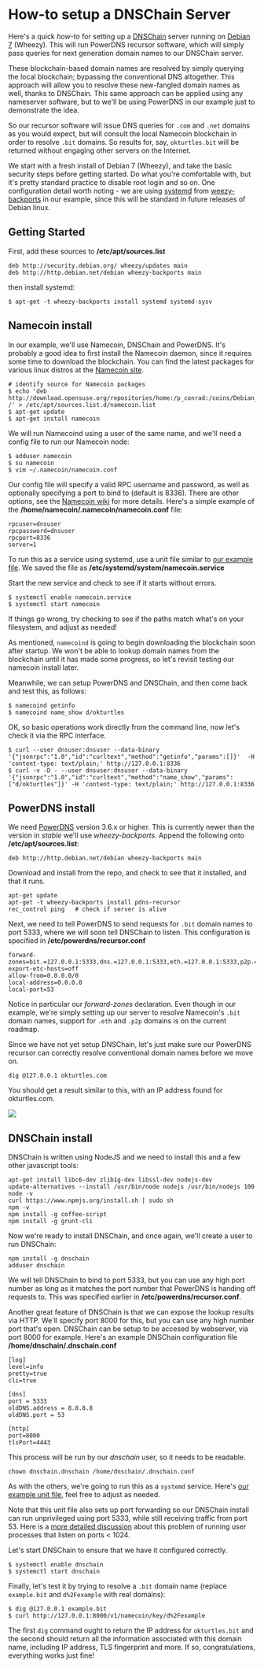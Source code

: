 # How-to setup a DNSChain Server

Here's a quick *how-to* for setting up a <a href="https://github.com/okTurtles/dnschain">DNSChain</a> server running on [Debian 7](https://www.debian.org) (Wheezy). This will run <nobr>PowerDNS</nobr> recursor software, which will simply pass queries for next generation domain names to our DNSChain server. 

These blockchain-based domain names are resolved by simply querying the local blockchain; bypassing the conventional DNS altogether. This approach will allow you to resolve these new-fangled domain names as well, thanks to DNSChain. This same approach can be applied using any nameserver software, but to we'll be using PowerDNS in our example just to demonstrate the idea.

So our recursor software will issue DNS queries for `.com` and `.net` domains as you would expect, but will consult the local Namecoin blockchain in order to resolve `.bit` domains. So results for, say, `okturtles.bit` will be returned without engaging other servers on the Internet.

We start with a fresh install of Debian 7 (Wheezy), and take the basic security steps before getting started. Do what you're comfortable with, but it's pretty standard practice to disable root login and so on. One configuration detail worth noting - we are using [systemd](https://wiki.debian.org/systemd) from [weezy-backports](https://packages.debian.org/wheezy-backports/admin/systemd) in our example, since this will be standard in future releases of Debian linux. 

## Getting Started

First, add these sources to __/etc/apt/sources.list__ 

	deb http://security.debian.org/ wheezy/updates main
	deb http://http.debian.net/debian wheezy-backports main

then install systemd:
	
	$ apt-get -t wheezy-backports install systemd systemd-sysv
	

## Namecoin install

In our example, we'll use Namecoin, DNSChain and PowerDNS. It's probably a good idea to first install the Namecoin daemon, since it requires some time to download the blockchain. You can find the latest packages for various linux distros at the [Namecoin site](http://namecoin.info/?p=download).

	# identify source for Namecoin packages
	$ echo 'deb http://download.opensuse.org/repositories/home:/p_conrad:/coins/Debian_7.0/ /' > /etc/apt/sources.list.d/namecoin.list
	$ apt-get update
	$ apt-get install namecoin

We will run Namecoind using a user of the same name, and we'll need a config file to run our Namecoin node:

	$ adduser namecoin
	$ su namecoin
	$ vim ~/.namecoin/namecoin.conf

Our config file will specify a valid RPC username and password, as well as optionally specifying a port to bind to (default is 8336). There are other options, see the [Namecoin wiki](https://wiki.namecoin.info/index.php?title=Install_and_Configure_Namecoin) for more details. Here's a simple example of the __/home/namecoin/.namecoin/namecoin.conf__ file:

	rpcuser=dnsuser
	rpcpassword=dnsuser
	rpcport=8336
	server=1

To run this as a service using systemd, use a unit file similar to [our example file](../scripts/namecoin.service). We saved the file as __/etc/systemd/system/namecoin.service__ 

Start the new service and check to see if it starts without errors. 
 
	$ systemctl enable namecoin.service
	$ systemctl start namecoin

If things go wrong, try checking to see if the paths match what's on your filesystem, and adjust as needed!

As mentioned, `namecoind` is going to begin downloading the blockchain soon after startup. We won't be able to lookup domain names from the blockchain until it has made some progress, so let's revisit testing our namecoin install later.

Meanwhile, we can setup PowerDNS and DNSChain, and then come back and test this, as follows:

	$ namecoind getinfo
	$ namecoind name_show d/okturtles

OK, so basic operations work directly from the command line, now let's check it via the RPC interface.

	$ curl --user dnsuser:dnsuser --data-binary '{"jsonrpc":"1.0","id":"curltext","method":"getinfo","params":[]}'  -H 'content-type: text/plain;' http://127.0.0.1:8336
	$ curl -v -D - --user dnsuser:dnsuser --data-binary '{"jsonrpc":"1.0","id":"curltext","method":"name_show","params":["d/okturtles"]}' -H 'content-type: text/plain;' http://127.0.0.1:8336
   
## PowerDNS install

We need [PowerDNS](https://www.powerdns.com/) version 3.6.x or higher. This is currently newer than the version in _stable_ we'll use _wheezy-backports_. Append the following onto __/etc/apt/sources.list__:
 
	deb http://http.debian.net/debian wheezy-backports main

Download and install from the repo, and check to see that it installed, and that it runs.

	apt-get update
	apt-get -t wheezy-backports install pdns-recursor
	rec_control ping   # check if server is alive

Next, we need to tell PowerDNS to send requests for `.bit` domain names to port 5333, where we will soon tell DNSChain to listen. This configuration is specified in __/etc/powerdns/recursor.conf__

	forward-zones=bit.=127.0.0.1:5333,dns.=127.0.0.1:5333,eth.=127.0.0.1:5333,p2p.=127.0.0.1:5333
	export-etc-hosts=off
	allow-from=0.0.0.0/0
	local-address=0.0.0.0
	local-port=53

Notice in particular our *forward-zones* declaration. Even though in our example, we're simply setting up our server to resolve Namecoin's `.bit` domain names, support for `.eth` and `.p2p` domains is on the current roadmap. 

Since we have not yet setup DNSChain, let's just make sure our PowerDNS recursor can correctly resolve conventional domain names before we move on.

	dig @127.0.0.1 okturtles.com

You should get a result similar to this, with an IP address found for okturtles.com.

![](http://i.imgur.com/iL881lF.png)
   

## DNSChain install

DNSChain is written using NodeJS and we need to install this and a few other javascript tools:
  
	apt-get install libc6-dev zlib1g-dev libssl-dev nodejs-dev  
	update-alternatives --install /usr/bin/node nodejs /usr/bin/nodejs 100
	node -v
	curl https://www.npmjs.org/install.sh | sudo sh
	npm -v
	npm install -g coffee-script
	npm install -g grunt-cli

Now we're ready to install DNSChain, and once again, we'll create a user to run DNSChain:

	npm install -g dnschain
	adduser dnschain

We will tell DNSChain to bind to port 5333, but you can use any high port number as long as it matches the port number that PowerDNS is handing off requests to. This was specified earlier in __/etc/powerdns/recursor.conf__. 

Another great feature of DNSChain is that we can expose the lookup results via HTTP. We'll specify port 8000 for this, but you can use any high number port that's open. DNSChain can be setup to be accesed by webserver, via port 8000 for example. Here's an example DNSChain configuration file __/home/dnschain/.dnschain.conf__
  
	[log]
	level=info
	pretty=true
	cli=true

	[dns]
	port = 5333
	oldDNS.address = 8.8.8.8
	oldDNS.port = 53

	[http]
	port=8000
	tlsPort=4443


This process will be run by our *dnschain* user, so it needs to be readable.

	chown dnschain.dnschain /home/dnschain/.dnschain.conf

As with the others, we're going to run this as a `systemd` service. Here's [our example unit file](../scripts/dnschain.service), feel free to adjust as needed. 

Note that this unit file also sets up port forwarding so our DNSChain install can run unprivileged using port 5333, while still receiving traffic from port 53. Here is a [more detailed discussion](https://stackoverflow.com/questions/413807/is-there-a-way-for-non-root-processes-to-bind-to-privileged-ports-1024-on-l/21653102#21653102) about this problem of running user processes that listen on ports < 1024.

Let's start DNSChain to ensure that we have it configured correctly.

	$ systemctl enable dnschain
	$ systemctl start dnschain

Finally, let's test it by trying to resolve a `.bit` domain name (replace `example.bit` and `d%2Fexample` with real domains):

	$ dig @127.0.0.1 example.bit
	$ curl http://127.0.0.1:8000/v1/namecoin/key/d%2Fexample

The first `dig` command ought to return the IP address for `okturtles.bit` and the second should return all the information associated with this domain name, including IP address, TLS fingerprint and more. If so, congratulations, everything works just fine! 
